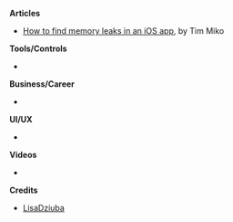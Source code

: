 
**Articles**

* [How to find memory leaks in an iOS app](https://tim.engineering/how-to-find-memory-leaks-in-ios-app/), by Tim Miko

**Tools/Controls**

* 

**Business/Career**

* 

**UI/UX**

* 

**Videos**

* 

**Credits**

* [LisaDziuba](https://github.com/LisaDziuba)
